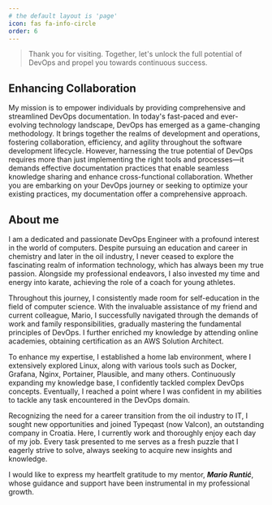 ```yaml
---
# the default layout is 'page'
icon: fas fa-info-circle
order: 6
---
```

<script defer data-domain="senad-d.github.io" src="https://plus.seki.pro/js/script.js"></script>

>Thank you for visiting. Together, let's unlock the full potential of DevOps and propel you towards continuous success.

## Enhancing Collaboration
My mission is to empower individuals by providing comprehensive and streamlined DevOps documentation. In today's fast-paced and ever-evolving technology landscape, DevOps has emerged as a game-changing methodology. It brings together the realms of development and operations, fostering collaboration, efficiency, and agility throughout the software development lifecycle. However, harnessing the true potential of DevOps requires more than just implementing the right tools and processes—it demands effective documentation practices that enable seamless knowledge sharing and enhance cross-functional collaboration.
Whether you are embarking on your DevOps journey or seeking to optimize your existing practices, my documentation offer a comprehensive approach. 


## About me
I am a dedicated and passionate DevOps Engineer with a profound interest in the world of computers. Despite pursuing an education and career in chemistry and later in the oil industry, I never ceased to explore the fascinating realm of information technology, which has always been my true passion. Alongside my professional endeavors, I also invested my time and energy into karate, achieving the role of a coach for young athletes.

Throughout this journey, I consistently made room for self-education in the field of computer science. With the invaluable assistance of my friend and current colleague, Mario, I successfully navigated through the demands of work and family responsibilities, gradually mastering the fundamental principles of DevOps. I further enriched my knowledge by attending online academies, obtaining certification as an AWS Solution Architect.

To enhance my expertise, I established a home lab environment, where I extensively explored Linux, along with various tools such as Docker, Grafana, Nginx, Portainer, Plausible, and many others. Continuously expanding my knowledge base, I confidently tackled complex DevOps concepts. Eventually, I reached a point where I was confident in my abilities to tackle any task encountered in the DevOps domain.

Recognizing the need for a career transition from the oil industry to IT, I sought new opportunities and joined Typeqast (now Valcon), an outstanding company in Croatia. Here, I currently work and thoroughly enjoy each day of my job. Every task presented to me serves as a fresh puzzle that I eagerly strive to solve, always seeking to acquire new insights and knowledge.

I would like to express my heartfelt gratitude to my mentor, ***Mario Runtić***, whose guidance and support have been instrumental in my professional growth.